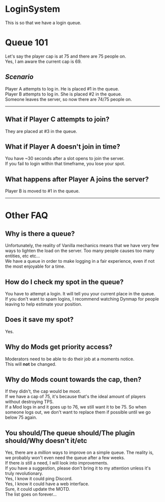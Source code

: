 # LoginSystem

This is so that we have a login queue.


Queue 101
=========
Let's say the player cap is at 75 and there are 75 people on.  
Yes, I am aware the current cap is 69.
  
_Scenario_
----------
Player A attempts to log in. He is placed #1 in the queue.  
Player B attempts to log in. She is placed #2 in the queue.  
Someone leaves the server, so now there are 74/75 people on.

---

What if Player C attempts to join?
----------------------------------
They are placed at #3 in the queue.


What if Player A doesn't join in time?
--------------------------------------
You have ~30 seconds after a slot opens to join the server.  
If you fail to login within that timeframe, you lose your spot.


What happens after Player A joins the server?
---------------------------------------------
Player B is moved to #1 in the queue.

---

Other FAQ
=========

Why is there a queue?
---------------------
Unfortunately, the reality of Vanilla mechanics means that we have very few ways to lighten the load on the server. Too many people causes too many entities, etc etc...  
We have a queue in order to make logging in a fair experience, even if not the most enjoyable for a time.

How do I check my spot in the queue?
------------------------------------
You have to attempt a login. It will tell you your current place in the queue.  
If you don't want to spam logins, I recommend watching Dynmap for people leaving to help estimate your position.


Does it save my spot?
---------------------
Yes.


Why do Mods get priority access?
--------------------------------
Moderators need to be able to do their job at a moments notice.  
This will **not** be changed.


Why do Mods count towards the cap, then?
----------------------------------------
If they didn't, the cap would be moot.  
If we have a cap of 75, it's because that's the ideal amount of players without destroying TPS.  
If a Mod logs in and it goes up to 76, we still want it to be 75. So when someone logs out, we don't want to replace them if possible until we go below 75 again.


You should/The queue should/The plugin should/Why doesn't it/etc
----------------------------------------------------------------
Yes, there are a _million_ ways to improve on a simple queue. The reality is, we probably won't even need the queue after a few weeks.  
If there _is_ still a need, I will look into improvements.  
If you have a suggestion, please don't bring it to my attention unless it's truly revolutionary.  
Yes, I know it could ping Discord.  
Yes, I know it could have a web interface.  
Sure, it could update the MOTD.  
The list goes on forever...  
